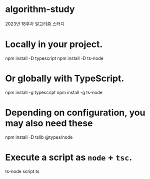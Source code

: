 # algorithm-study
2023년 18주차 알고리즘 스터디  

# Locally in your project.
npm install -D typescript
npm install -D ts-node

# Or globally with TypeScript.
npm install -g typescript
npm install -g ts-node

# Depending on configuration, you may also need these
npm install -D tslib @types/node

# Execute a script as `node` + `tsc`.
ts-node script.ts